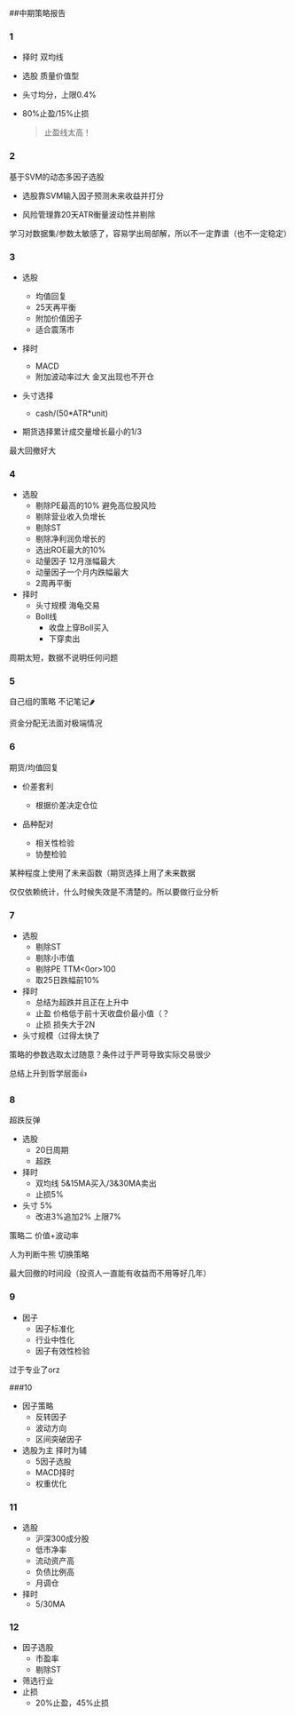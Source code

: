 ##中期策略报告



### 1

* 择时 双均线

* 选股 质量价值型

* 头寸均分，上限0.4%

* 80%止盈/15%止损 

  > 止盈线太高！

### 2

基于SVM的动态多因子选股

* 选股靠SVM输入因子预测未来收益并打分

* 风险管理靠20天ATR衡量波动性并剔除

学习对数据集/参数太敏感了，容易学出局部解，所以不一定靠谱（也不一定稳定）

### 3

* 选股
  * 均值回复
  * 25天再平衡
  * 附加价值因子
  * 适合震荡市
* 择时
  * MACD
  * 附加波动率过大 金叉出现也不开仓
* 头寸选择
  * cash/(50\*ATR\*unit)

* 期货选择累计成交量增长最小的1/3

最大回撤好大

### 4

* 选股
  * 剔除PE最高的10% 避免高位股风险
  * 剔除营业收入负增长
  * 剔除ST
  * 剔除净利润负增长的
  * 选出ROE最大的10%
  * 动量因子 12月涨幅最大
  * 动量因子一个月内跌幅最大
  * 2周再平衡
* 择时
  * 头寸规模 海龟交易
  * Boll线
    * 收盘上穿Boll买入
    * 下穿卖出

周期太短，数据不说明任何问题

### 5

自己组的策略 不记笔记🌶

资金分配无法面对极端情况

### 6

期货/均值回复

* 价差套利
  * 根据价差决定仓位

* 品种配对
  * 相关性检验
  * 协整检验

某种程度上使用了未来函数（期货选择上用了未来数据

仅仅依赖统计，什么时候失效是不清楚的。所以要做行业分析

### 7

* 选股
  * 剔除ST
  * 剔除小市值
  * 剔除PE TTM<0or>100
  * 取25日跌幅前10%
* 择时
  * 总结为超跌并且正在上升中
  * 止盈 价格低于前十天收盘价最小值（？
  * 止损 损失大于2N
* 头寸规模（过得太快了

策略的参数选取太过随意？条件过于严苛导致实际交易很少

总结上升到哲学层面👍

### 8

超跌反弹

* 选股
  * 20日周期
  * 超跌
* 择时
  * 双均线 5&15MA买入/3&30MA卖出
  * 止损5%
* 头寸 5%
  * 改进3%追加2% 上限7%



策略二 价值+波动率 

人为判断牛熊 切换策略

最大回撤的时间段（投资人一直能有收益而不用等好几年）

### 9

* 因子
  * 因子标准化
  * 行业中性化
  * 因子有效性检验

过于专业了orz

###10

* 因子策略
  * 反转因子
  * 波动方向
  * 区间突破因子
* 选股为主 择时为辅
  * 5因子选股
  * MACD择时
  * 权重优化

### 11

* 选股
  * 沪深300成分股
  * 低市净率
  * 流动资产高
  * 负债比例高
  * 月调仓
* 择时
  * 5/30MA

### 12

* 因子选股
  * 市盈率
  * 剔除ST
* 筛选行业
* 止损
  * 20%止盈，45%止损